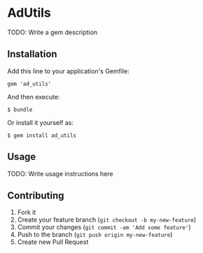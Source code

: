 # AdUtils

TODO: Write a gem description

## Installation

Add this line to your application's Gemfile:

    gem 'ad_utils'

And then execute:

    $ bundle

Or install it yourself as:

    $ gem install ad_utils

## Usage

TODO: Write usage instructions here

## Contributing

1. Fork it
2. Create your feature branch (`git checkout -b my-new-feature`)
3. Commit your changes (`git commit -am 'Add some feature'`)
4. Push to the branch (`git push origin my-new-feature`)
5. Create new Pull Request
